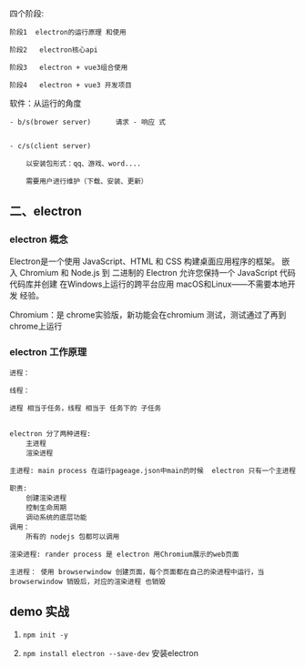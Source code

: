 四个阶段:

    阶段1  electron的运行原理 和使用

    阶段2   electron核心api

    阶段3   electron + vue3组合使用

    阶段4   electron + vue3 开发项目

软件：从运行的角度

    - b/s(brower server)      请求 - 响应 式


    - c/s(client server)      

        以安装包形式：qq、游戏、word.... 

        需要用户进行维护（下载、安装、更新）


## 二、electron 

### electron 概念

Electron是一个使用 JavaScript、HTML 和 CSS 构建桌面应用程序的框架。 嵌入 Chromium 和 Node.js 到 二进制的 Electron 允许您保持一个 JavaScript 代码代码库并创建 在Windows上运行的跨平台应用 macOS和Linux——不需要本地开发 经验。

Chromium：是 chrome实验版，新功能会在chromium 测试，测试通过了再到chrome上运行


### electron 工作原理

    进程：

    线程：

    进程 相当于任务，线程 相当于 任务下的 子任务


    electron 分了两种进程:
        主进程
        渲染进程

    主进程: main process 在运行pageage.json中main的时候  electron 只有一个主进程

    职责:
        创建渲染进程
        控制生命周期
        调动系统的底层功能
    调用：
        所有的 nodejs 包都可以调用

    渲染进程: rander process 是 electron 用Chromium展示的web页面

    主进程： 使用 browserwindow 创建页面，每个页面都在自己的染进程中运行，当browserwindow 销毁后，对应的渲染进程 也销毁

## demo 实战

1. ``npm init -y``

2. ``npm install electron --save-dev``  安装electron

